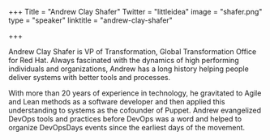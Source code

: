 +++
Title = "Andrew Clay Shafer"
Twitter = "littleidea"
image = "shafer.png"
type = "speaker"
linktitle = "andrew-clay-shafer"

+++

Andrew Clay Shafer is VP of Transformation, Global Transformation Office for Red Hat. Always fascinated with the dynamics of high performing individuals and organizations, Andrew has a long history helping people deliver systems with better tools and processes. 

With more than 20 years of experience in technology, he gravitated to Agile and Lean methods as a software developer and then applied this understanding to systems as the cofounder of Puppet. Andrew evangelized DevOps tools and practices before DevOps was a word and helped to organize DevOpsDays events since the earliest days of the movement.
